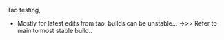 Tao testing,

- Mostly for latest edits from tao, builds can be unstable...
->>> Refer to main to most stable build..

